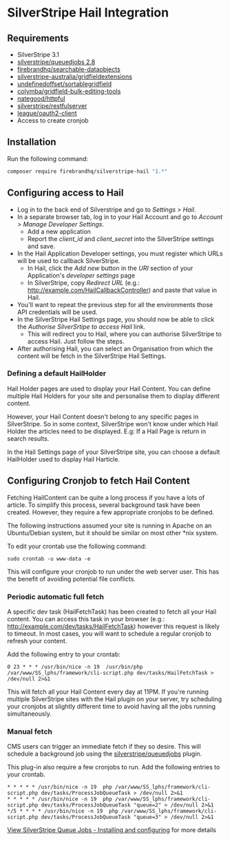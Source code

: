 # SilverStripe Hail Integration

## Requirements

* SilverStripe 3.1
* [silverstripe/queuedjobs 2.8](https://github.com/silverstripe-australia/silverstripe-queuedjobs)
* [firebrandhq/searchable-dataobjects](https://github.com/firebrandhq/silverstripe-searchable-dataobjects)
* [silverstripe-australia/gridfieldextensions](https://github.com/silverstripe-australia/silverstripe-gridfieldextensions)
* [undefinedoffset/sortablegridfield](https://github.com/UndefinedOffset/SortableGridField)
* [colymba/gridfield-bulk-editing-tools](https://github.com/colymba/GridFieldBulkEditingTools)
* [nategood/httpful](https://github.com/nategood/httpful)
* [silverstripe/restfulserver](https://github.com/silverstripe/silverstripe-restfulserver)
* [league/oauth2-client](https://github.com/silverstripe/silverstripe-restfulserver)
* Access to create cronjob

## Installation
Run the following command:

```sh
composer require firebrandhq/silverstripe-hail "1.*"
```

## Configuring access to Hail
* Log in to the back end of Silverstripe and go to _Settings > Hail_.
* In a separate browser tab, log in to your Hail Account and go to _Account > Manage Developer Settings_.
  * Add a new application
  * Report the _client_id_ and _client_secret_ into the SilverStripe settings and save.
* In the Hail Application Developer settings, you must register which URLs will be used to callback SilverStripe.
  * In Hail, click the _Add new_ button in the _URI_ section of your Application's _developer settings_ page
  * In SilverStripe, copy _Redirect URL_ (e.g.: http://example.com/HailCallbackController) and paste that value in Hail.
* You'll want to repeat the previous step for all the environments those API credentials will be used.
* In the SilverStripe Hail Settings page, you should now be able to click the _Authorise SilverSrtipe to access Hail_ link.
  * This will redirect you to Hail, where you can authorise SilverStripe to access Hail. Just follow the steps.
* After authorising Hail, you can select an Organisation from which the content will be fetch in the SilverStripe Hail Settings.

### Defining a default HailHolder
Hail Holder pages are used to display your Hail Content. You can define multiple Hail Holders for your site and personalise them to display different content.

However, your Hail Content doesn't belong to any specific pages in SilverStripe. So in some context, SilverStripe won't know under which Hail Holder the articles need to be displayed. E.g: If a Hail Page is return in search results.

In the Hail Settings page of your SilverStripe site, you can choose a default HailHolder used to display Hail Harticle.

## Configuring Cronjob to fetch Hail Content
Fetching HailContent can be quite a long process if you have a lots of article. To simplify this process, several background task have been created. However, they require a few appropriate cronjobs to be defined.

The following instructions assumed your site is running in Apache on an Ubuntu/Debian system, but it should be similar on most other \*nix system.

To edit your crontab use the following command:
```
sudo crontab -u www-data -e
```

This will configure your cronjob to run under the web server user. This has the benefit of avoiding potential file conflicts.

### Periodic automatic full fetch
A specific dev task (HailFetchTask) has been created to fetch all your Hail content. You can access this task in your browser (e.g.: http://example.com/dev/tasks/HailFetchTask) however this request is likely to timeout. In most cases, you will want to schedule a regular cronjob to refresh your content.

Add the following entry to your crontab:
```
0 23 * * * /usr/bin/nice -n 19  /usr/bin/php /var/www/SS_lphs/framework/cli-script.php dev/tasks/HailFetchTask > /dev/null 2>&1
```

This will fetch all your Hail Content every day at 11PM. If you're running multiple SilverStripe sites with the Hail plugin on your server, try scheduling your cronjobs at slightly different time to avoid having all the jobs running simultaneously.

### Manual fetch
CMS users can trigger an immediate fetch if they so desire. This will schedule a background job using the [silverstripe/queuedjobs](https://github.com/silverstripe-australia/silverstripe-queuedjobs) plugin.

This plug-in also require a few cronjobs to run. Add the following entries to your crontab.

```
* * * * * /usr/bin/nice -n 19  php /var/www/SS_lphs/framework/cli-script.php dev/tasks/ProcessJobQueueTask > /dev/null 2>&1
* * * * * /usr/bin/nice -n 19  php /var/www/SS_lphs/framework/cli-script.php dev/tasks/ProcessJobQueueTask "queue=2" > /dev/null 2>&1
*/5 * * * * /usr/bin/nice -n 19  php /var/www/SS_lphs/framework/cli-script.php dev/tasks/ProcessJobQueueTask "queue=3" > /dev/null 2>&1
```

[View SilverStripe Queue Jobs - Installing and configuring](https://github.com/silverstripe-australia/silverstripe-queuedjobs/wiki/Installing-and-configuring) for more details
